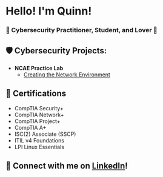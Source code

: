 <h1>Hello! I'm Quinn!</h1>
<h3>👾 Cybersecurity Practitioner, Student, and Lover 🔐</h3>

<h2>🛡️ Cybersecurity Projects:</h2>

- <b>NCAE Practice Lab</b>
  - [Creating the Network Environment](https://github.com/quinnanderson1/LABNAMEHERE)


<h2>📜 Certifications</h2>

- CompTIA Security+
- CompTIA Network+
- CompTIA Project+
- CompTIA A+
- ISC(2) Associate (SSCP)
- ITIL v4 Foundations
- LPI Linux Essentials

<h2>🤝 Connect with me on <a href="https://www.linkedin.com/in/andersoq/">LinkedIn</a>!</h2>
